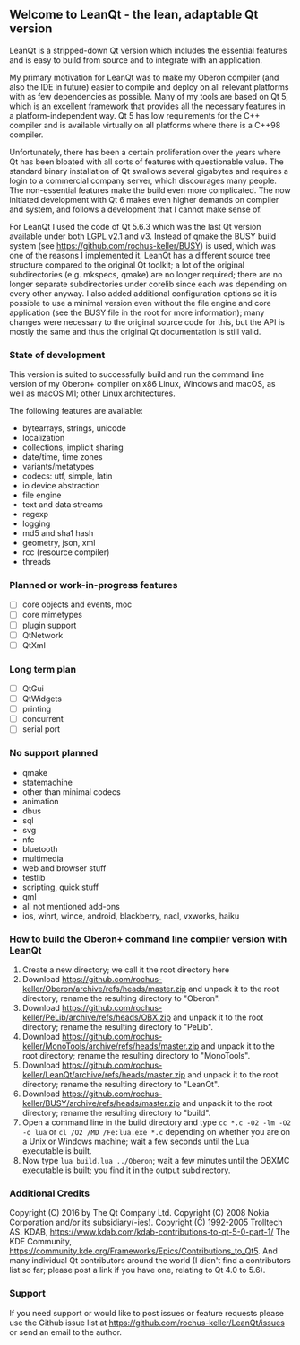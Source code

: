 ## Welcome to LeanQt - the lean, adaptable Qt version

LeanQt is a stripped-down Qt version which includes the essential features and is easy to build from source and to integrate with an application.

My primary motivation for LeanQt was to make my Oberon compiler (and also the IDE in future) easier to compile and deploy on all relevant platforms with as few dependencies as possible. Many of my tools are based on Qt 5, which is an excellent framework that provides all the necessary features in a platform-independent way. Qt 5 has low requirements for the C++ compiler and is available virtually on all platforms where there is a C++98 compiler. 

Unfortunately, there has been a certain proliferation over the years where Qt has been bloated with all sorts of features with questionable value. The standard binary installation of Qt swallows several gigabytes and requires a login to a commercial company server, which discourages many people. The non-essential features make the build even more complicated. The now initiated development with Qt 6 makes even higher demands on compiler and system, and follows a development that I cannot make sense of.

For LeanQt I used the code of Qt 5.6.3 which was the last Qt version available under both LGPL v2.1 and v3. Instead of qmake the BUSY build system (see https://github.com/rochus-keller/BUSY) is used, which was one of the reasons I implemented it. LeanQt has a different source tree structure compared to the original Qt toolkit; a lot of the original subdirectories (e.g. mkspecs, qmake) are no longer required; there are no longer separate subdirectories under corelib since each was depending on every other anyway. I also added additional configuration options so it is possible to use a minimal version even without the file engine and core application (see the BUSY file in the root for more information); many changes were necessary to the original source code for this, but the API is mostly the same and thus the original Qt documentation is still valid.

### State of development

This version is suited to successfully build and run the command line version of my Oberon+ compiler on x86 Linux, Windows and macOS, as well as macOS M1; other Linux architectures.

The following features are available: 

- bytearrays, strings, unicode
- localization
- collections, implicit sharing
- date/time, time zones
- variants/metatypes
- codecs: utf, simple, latin
- io device abstraction
- file engine
- text and data streams
- regexp
- logging
- md5 and sha1 hash
- geometry, json, xml
- rcc (resource compiler)
- threads

### Planned or work-in-progress features

- [ ] core objects and events, moc
- [ ] core mimetypes
- [ ] plugin support
- [ ] QtNetwork
- [ ] QtXml

### Long term plan

- [ ] QtGui
- [ ] QtWidgets
- [ ] printing
- [ ] concurrent
- [ ] serial port

### No support planned

- qmake
- statemachine
- other than minimal codecs
- animation
- dbus
- sql
- svg
- nfc
- bluetooth
- multimedia
- web and browser stuff
- testlib
- scripting, quick stuff
- qml
- all not mentioned add-ons 
- ios, winrt, wince, android, blackberry, nacl, vxworks, haiku

### How to build the Oberon+ command line compiler version with LeanQt

1. Create a new directory; we call it the root directory here
1. Download https://github.com/rochus-keller/Oberon/archive/refs/heads/master.zip and unpack it to the root directory; rename the resulting directory to "Oberon".
1. Download https://github.com/rochus-keller/PeLib/archive/refs/heads/OBX.zip and unpack it to the root directory; rename the resulting directory to "PeLib".
1. Download https://github.com/rochus-keller/MonoTools/archive/refs/heads/master.zip and unpack it to the root directory; rename the resulting directory to "MonoTools".
1. Download https://github.com/rochus-keller/LeanQt/archive/refs/heads/master.zip and unpack it to the root directory; rename the resulting directory to "LeanQt".
1. Download https://github.com/rochus-keller/BUSY/archive/refs/heads/master.zip and unpack it to the root directory; rename the resulting directory to "build".
1. Open a command line in the build directory and type `cc *.c -O2 -lm -O2 -o lua` or `cl /O2 /MD /Fe:lua.exe *.c` depending on whether you are on a Unix or Windows machine; wait a few seconds until the Lua executable is built.
1. Now type `lua build.lua ../Oberon`; wait a few minutes until the OBXMC executable is built; you find it in the output subdirectory.

### Additional Credits

Copyright (C) 2016 by The Qt Company Ltd. 
Copyright (C) 2008 Nokia Corporation and/or its subsidiary(-ies).
Copyright (C) 1992-2005 Trolltech AS.
KDAB, https://www.kdab.com/kdab-contributions-to-qt-5-0-part-1/
The KDE Community, https://community.kde.org/Frameworks/Epics/Contributions_to_Qt5.
And many individual Qt contributors around the world (I didn't find a contributors list so far; please post a link if you have one, relating to Qt 4.0 to 5.6).

### Support

If you need support or would like to post issues or feature requests please use the Github issue list at https://github.com/rochus-keller/LeanQt/issues or send an email to the author.

